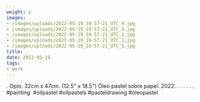 ```yaml
---
weight: 1
images:
- /images/uploads/2022-05-19_19-57-21_UTC_4.jpg
- /images/uploads/2022-05-19_19-57-21_UTC_3.jpg
- /images/uploads/2022-05-19_19-57-21_UTC_2.jpg
- /images/uploads/2022-05-19_19-57-21_UTC_1.jpg
- /images/uploads/2022-05-19_19-57-21_UTC_5.jpg
title: .
date: 2022-05-19
tags:
- work
---
```


.
Opio.
32cm x 47cm. (12.5" x 18.5")
Óleo pastel sobre papel.
2022.
.
.
.
.
.
.
#painting  #oilpastel #oilpastels #pasteldrawing #óleopastel
